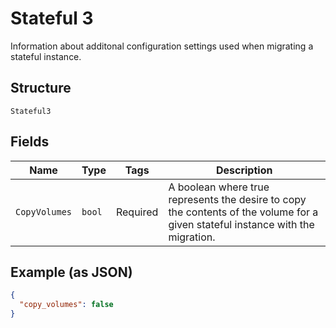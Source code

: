 
# Stateful 3

Information about additonal configuration settings used when migrating a stateful instance.

## Structure

`Stateful3`

## Fields

| Name | Type | Tags | Description |
|  --- | --- | --- | --- |
| `CopyVolumes` | `bool` | Required | A boolean where true represents the desire to copy the contents of the volume for a given stateful instance with the migration. |

## Example (as JSON)

```json
{
  "copy_volumes": false
}
```


